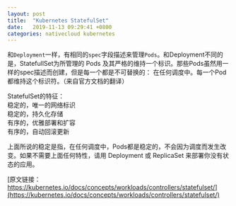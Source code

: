```yaml
---
layout: post
title:  "Kubernetes StatefulSet"
date:   2019-11-13 09:29:41 +0800
categories: nativecloud kubernetes
---
```

和`Deployment`一样，有相同的`spec`字段描述来管理`Pods`。和Deployment不同的是，StatefullSet为所管理的 Pods 及其严格的维持一个标识。那些Pods虽然用一样的spec描述而创建，但是每一个都是不可替换的： 在任何调度中。每一个Pod都维持这个标识符。（来自官方文档的翻译）

StatefulSet的特征：  
  稳定的，唯一的网络标识   
  稳定的，持久化存储  
  有序的，优雅部署和扩容  
  有序的，自动回滚更新  

 上面所说的稳定是指，在任何调度中，Pods都是稳定的，不会因为调度而发生改变。如果不需要上面任何特性，请用  Deployment 或 ReplicaSet 来部署你没有状态的应用。

[原文链接： https://kubernetes.io/docs/concepts/workloads/controllers/statefulset/](https://kubernetes.io/docs/concepts/workloads/controllers/statefulset/) 


